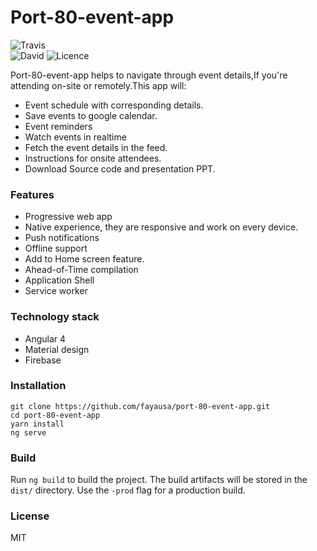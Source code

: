 # Port-80-event-app

![Travis](https://img.shields.io/travis/rust-lang/rust.svg)   
![David](https://img.shields.io/david/expressjs/express.svg)   ![Licence](https://img.shields.io/dub/l/vibe-d.svg)

Port-80-event-app  helps to navigate through  event details,If you're attending on-site or remotely.This app will:
* Event schedule with corresponding details.
* Save events to google calendar.
* Event reminders
* Watch events in realtime
* Fetch the event details in the feed.
* Instructions for onsite attendees.
* Download Source code and presentation PPT.
### Features
* Progressive web app
* Native experience, they are responsive and work on every device.
* Push notifications
* Offline support
* Add to Home screen feature.
* Ahead-of-Time compilation
* Application Shell
* Service worker

### Technology stack
* Angular 4
* Material design
* Firebase

### Installation
```
git clone https://github.com/fayausa/port-80-event-app.git
cd port-80-event-app
yarn install
ng serve
```
### Build
Run `ng build` to build the project. The build artifacts will be stored in the `dist/` directory. Use the `-prod` flag for a production build.

### License
MIT
